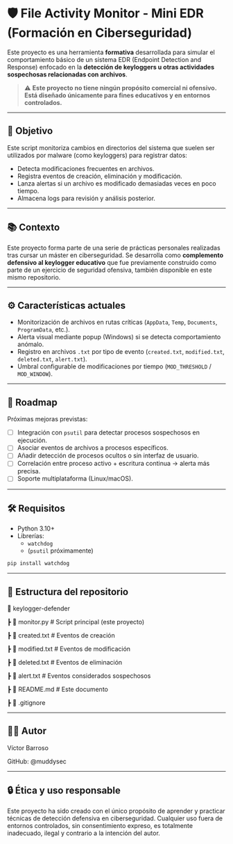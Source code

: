 # 🛡️ File Activity Monitor - Mini EDR (Formación en Ciberseguridad)

Este proyecto es una herramienta **formativa** desarrollada para simular el comportamiento básico de un sistema EDR (Endpoint Detection and Response) enfocado en la **detección de keyloggers u otras actividades sospechosas relacionadas con archivos**.

> ⚠️ **Este proyecto no tiene ningún propósito comercial ni ofensivo. Está diseñado únicamente para fines educativos y en entornos controlados.**

---

## 🎯 Objetivo

Este script monitoriza cambios en directorios del sistema que suelen ser utilizados por malware (como keyloggers) para registrar datos:

- Detecta modificaciones frecuentes en archivos.
- Registra eventos de creación, eliminación y modificación.
- Lanza alertas si un archivo es modificado demasiadas veces en poco tiempo.
- Almacena logs para revisión y análisis posterior.

---

## 📚 Contexto

Este proyecto forma parte de una serie de prácticas personales realizadas tras cursar un máster en ciberseguridad. Se desarrolla como **complemento defensivo al keylogger educativo** que fue previamente construido como parte de un ejercicio de seguridad ofensiva, también disponible en este mismo repositorio.

---

## ⚙️ Características actuales

- Monitorización de archivos en rutas críticas (`AppData`, `Temp`, `Documents`, `ProgramData`, etc.).
- Alerta visual mediante popup (Windows) si se detecta comportamiento anómalo.
- Registro en archivos `.txt` por tipo de evento (`created.txt`, `modified.txt`, `deleted.txt`, `alert.txt`).
- Umbral configurable de modificaciones por tiempo (`MOD_THRESHOLD` / `MOD_WINDOW`).

---

## 🧠 Roadmap

Próximas mejoras previstas:

- [ ] Integración con `psutil` para detectar procesos sospechosos en ejecución.
- [ ] Asociar eventos de archivos a procesos específicos.
- [ ] Añadir detección de procesos ocultos o sin interfaz de usuario.
- [ ] Correlación entre proceso activo + escritura continua → alerta más precisa.
- [ ] Soporte multiplataforma (Linux/macOS).

---

## 🛠️ Requisitos

- Python 3.10+
- Librerías:
  - `watchdog`
  - (`psutil` próximamente)

```bash
pip install watchdog
```

---

## 📁 Estructura del repositorio

📁 keylogger-defender

 ┣ 📜 monitor.py             # Script principal (este proyecto)
 
 ┣ 📄 created.txt            # Eventos de creación
 
 ┣ 📄 modified.txt           # Eventos de modificación
 
 ┣ 📄 deleted.txt            # Eventos de eliminación
 
 ┣ 📄 alert.txt              # Eventos considerados sospechosos
 
 ┣ 📄 README.md              # Este documento
 
 ┣ 📄 .gitignore


---

## 👨‍💻 Autor

Víctor Barroso

GitHub: @muddysec

---

## 🔒 Ética y uso responsable

Este proyecto ha sido creado con el único propósito de aprender y practicar técnicas de detección defensiva en ciberseguridad. Cualquier uso fuera de entornos controlados, sin consentimiento expreso, es totalmente inadecuado, ilegal y contrario a la intención del autor.
